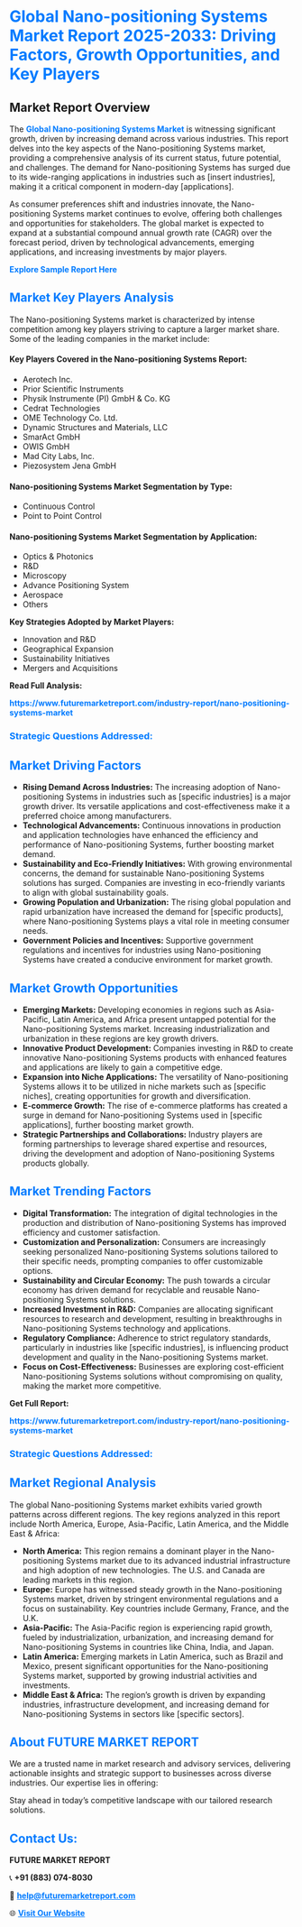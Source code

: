 <h1 style="color: #007BFF;">Global Nano-positioning Systems Market Report 2025-2033: Driving Factors, Growth Opportunities, and Key Players</h1>

<section id="overview">
<h2>Market Report Overview</h2>
<p>The <a href="https://www.futuremarketreport.com/industry-report/nano-positioning-systems-market" style="color: #007BFF; text-decoration: none;"><strong>Global Nano-positioning Systems Market</strong></a> is witnessing significant growth, driven by increasing demand across various industries. This report delves into the key aspects of the Nano-positioning Systems market, providing a comprehensive analysis of its current status, future potential, and challenges. The demand for Nano-positioning Systems has surged due to its wide-ranging applications in industries such as [insert industries], making it a critical component in modern-day [applications].</p>
<p>As consumer preferences shift and industries innovate, the Nano-positioning Systems market continues to evolve, offering both challenges and opportunities for stakeholders. The global market is expected to expand at a substantial compound annual growth rate (CAGR) over the forecast period, driven by technological advancements, emerging applications, and increasing investments by major players.</p>
</section>

<section id="overview">
<p><a href="https://www.futuremarketreport.com/request-sample/reportId=57911" style="color: #007BFF; text-decoration: none;"><strong>Explore Sample Report Here</strong></a></p>
</section>

<section id="key-players">
<h2 style="color: #007BFF;">Market Key Players Analysis</h2>
<p>The Nano-positioning Systems market is characterized by intense competition among key players striving to capture a larger market share. Some of the leading companies in the market include:</p>
<h4>Key Players Covered in the Nano-positioning Systems Report:</h4>
<ul><li>Aerotech Inc.</li><li>Prior Scientific Instruments</li><li>Physik Instrumente (PI) GmbH &amp; Co. KG</li><li>Cedrat Technologies</li><li>OME Technology Co. Ltd.</li><li>Dynamic Structures and Materials, LLC</li><li>SmarAct GmbH</li><li>OWIS GmbH</li><li>Mad City Labs, Inc.</li><li>Piezosystem Jena GmbH</li></ul>
<h4>Nano-positioning Systems Market Segmentation by Type:</h4>
<ul><li>Continuous Control</li><li>Point to Point Control</li></ul>

<h4>Nano-positioning Systems Market Segmentation by Application:</h4>
<ul><li>Optics &amp; Photonics</li><li>R&amp;D</li><li>Microscopy</li><li>Advance Positioning System</li><li>Aerospace</li><li>Others</li></ul>
<p><strong>Key Strategies Adopted by Market Players:</strong></p>
<ul>
<li>Innovation and R&D</li>
<li>Geographical Expansion</li>
<li>Sustainability Initiatives</li>
<li>Mergers and Acquisitions</li>
</ul>
</section>

<section>
<p><strong>Read Full Analysis: </strong></p><a href="https://www.futuremarketreport.com/industry-report/nano-positioning-systems-market" style="color: #007BFF; text-decoration: none;"><strong>https://www.futuremarketreport.com/industry-report/nano-positioning-systems-market</strong></a>
<h3 style="color: #007BFF;">Strategic Questions Addressed:</h3>
</section>

<section id="driving-factors">
<h2 style="color: #007BFF;">Market Driving Factors</h2>
<ul>
<li><strong>Rising Demand Across Industries:</strong> The increasing adoption of Nano-positioning Systems in industries such as [specific industries] is a major growth driver. Its versatile applications and cost-effectiveness make it a preferred choice among manufacturers.</li>
<li><strong>Technological Advancements:</strong> Continuous innovations in production and application technologies have enhanced the efficiency and performance of Nano-positioning Systems, further boosting market demand.</li>
<li><strong>Sustainability and Eco-Friendly Initiatives:</strong> With growing environmental concerns, the demand for sustainable Nano-positioning Systems solutions has surged. Companies are investing in eco-friendly variants to align with global sustainability goals.</li>
<li><strong>Growing Population and Urbanization:</strong> The rising global population and rapid urbanization have increased the demand for [specific products], where Nano-positioning Systems plays a vital role in meeting consumer needs.</li>
<li><strong>Government Policies and Incentives:</strong> Supportive government regulations and incentives for industries using Nano-positioning Systems have created a conducive environment for market growth.</li>
</ul>
</section>

<section id="growth-opportunities">
<h2 style="color: #007BFF;">Market Growth Opportunities</h2>
<ul>
<li><strong>Emerging Markets:</strong> Developing economies in regions such as Asia-Pacific, Latin America, and Africa present untapped potential for the Nano-positioning Systems market. Increasing industrialization and urbanization in these regions are key growth drivers.</li>
<li><strong>Innovative Product Development:</strong> Companies investing in R&D to create innovative Nano-positioning Systems products with enhanced features and applications are likely to gain a competitive edge.</li>
<li><strong>Expansion into Niche Applications:</strong> The versatility of Nano-positioning Systems allows it to be utilized in niche markets such as [specific niches], creating opportunities for growth and diversification.</li>
<li><strong>E-commerce Growth:</strong> The rise of e-commerce platforms has created a surge in demand for Nano-positioning Systems used in [specific applications], further boosting market growth.</li>
<li><strong>Strategic Partnerships and Collaborations:</strong> Industry players are forming partnerships to leverage shared expertise and resources, driving the development and adoption of Nano-positioning Systems products globally.</li>
</ul>
</section>

<section id="trending-factors">
<h2 style="color: #007BFF;">Market Trending Factors</h2>
<ul>
<li><strong>Digital Transformation:</strong> The integration of digital technologies in the production and distribution of Nano-positioning Systems has improved efficiency and customer satisfaction.</li>
<li><strong>Customization and Personalization:</strong> Consumers are increasingly seeking personalized Nano-positioning Systems solutions tailored to their specific needs, prompting companies to offer customizable options.</li>
<li><strong>Sustainability and Circular Economy:</strong> The push towards a circular economy has driven demand for recyclable and reusable Nano-positioning Systems solutions.</li>
<li><strong>Increased Investment in R&D:</strong> Companies are allocating significant resources to research and development, resulting in breakthroughs in Nano-positioning Systems technology and applications.</li>
<li><strong>Regulatory Compliance:</strong> Adherence to strict regulatory standards, particularly in industries like [specific industries], is influencing product development and quality in the Nano-positioning Systems market.</li>
<li><strong>Focus on Cost-Effectiveness:</strong> Businesses are exploring cost-efficient Nano-positioning Systems solutions without compromising on quality, making the market more competitive.</li>
</ul>
</section>

<section>
<p><strong>Get Full Report: </strong></p><a href="https://www.futuremarketreport.com/industry-report/nano-positioning-systems-market" style="color: #007BFF; text-decoration: none;"><strong>https://www.futuremarketreport.com/industry-report/nano-positioning-systems-market</strong></a>
<h3 style="color: #007BFF;">Strategic Questions Addressed:</h3>
</section>


<section id="regional-analysis">
<h2 style="color: #007BFF;">Market Regional Analysis</h2>
<p>The global Nano-positioning Systems market exhibits varied growth patterns across different regions. The key regions analyzed in this report include North America, Europe, Asia-Pacific, Latin America, and the Middle East & Africa:</p>
<ul>
<li><strong>North America:</strong> This region remains a dominant player in the Nano-positioning Systems market due to its advanced industrial infrastructure and high adoption of new technologies. The U.S. and Canada are leading markets in this region.</li>
<li><strong>Europe:</strong> Europe has witnessed steady growth in the Nano-positioning Systems market, driven by stringent environmental regulations and a focus on sustainability. Key countries include Germany, France, and the U.K.</li>
<li><strong>Asia-Pacific:</strong> The Asia-Pacific region is experiencing rapid growth, fueled by industrialization, urbanization, and increasing demand for Nano-positioning Systems in countries like China, India, and Japan.</li>
<li><strong>Latin America:</strong> Emerging markets in Latin America, such as Brazil and Mexico, present significant opportunities for the Nano-positioning Systems market, supported by growing industrial activities and investments.</li>
<li><strong>Middle East & Africa:</strong> The region’s growth is driven by expanding industries, infrastructure development, and increasing demand for Nano-positioning Systems in sectors like [specific sectors].</li>
</ul>
</section>

<footer>
<h2 style="color: #007BFF;">About FUTURE MARKET REPORT</h2>
<p>We are a trusted name in market research and advisory services, delivering actionable insights and strategic support to businesses across diverse industries. Our expertise lies in offering:</p>

<p>Stay ahead in today’s competitive landscape with our tailored research solutions.</p>

<h2 style="color: #007BFF;">Contact Us:</h2>
<p><strong>FUTURE MARKET REPORT</strong></p>
<p>📞 <strong>+91 (883) 074-8030</strong></p>
<p>📧 <strong><a href="mailto:help@futuremarketreport.com" style="color: #007BFF;">help@futuremarketreport.com</a></strong></p>
<p>🌐 <strong><a href="https://www.futuremarketreport.com/" style="color: #007BFF;">Visit Our Website</a></strong></p>
</footer>